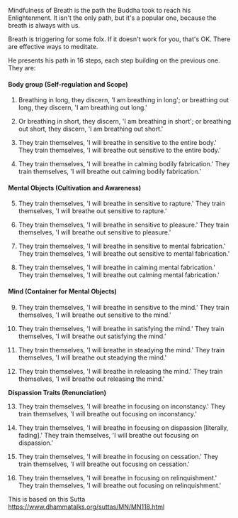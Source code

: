 ﻿Mindfulness of Breath is the path the Buddha took to reach his Enlightenment. It isn't the only path, but it's a popular one, because the breath is always with us. 

Breath is triggering for some folx. If it doesn't work for you, that's OK. There are effective ways to meditate.
  
He presents his path in 16 steps, each step building on the previous one. They are:


#### Body group (Self-regulation and Scope)

1. Breathing in long, they discern, 'I am breathing in long'; or breathing out long, they discern, 'I am breathing out long.'

2. Or breathing in short, they discern, 'I am breathing in short'; or breathing out short, they discern, 'I am breathing out short.'

3. They train themselves, 'I will breathe in sensitive to the entire body.' They train themselves, 'I will breathe out sensitive to the entire body.'

4. They train themselves, 'I will breathe in calming bodily fabrication.' They train themselves, 'I will breathe out calming bodily fabrication.'
  

#### Mental Objects (Cultivation and Awareness)

5. They train themselves, 'I will breathe in sensitive to rapture.' They train themselves, 'I will breathe out sensitive to rapture.'

6. They train themselves, 'I will breathe in sensitive to pleasure.' They train themselves, 'I will breathe out sensitive to pleasure.'

7. They train themselves, 'I will breathe in sensitive to mental fabrication.' They train themselves, 'I will breathe out sensitive to mental fabrication.'

8. They train themselves, 'I will breathe in calming mental fabrication.' They train themselves, 'I will breathe out calming mental fabrication.'  

#### Mind (Container for Mental Objects)

9. They train themselves, 'I will breathe in sensitive to the mind.' They train themselves, 'I will breathe out sensitive to the mind.'

10. They train themselves, 'I will breathe in satisfying the mind.' They train themselves, 'I will breathe out satisfying the mind.'

11. They train themselves, 'I will breathe in steadying the mind.' They train themselves, 'I will breathe out steadying the mind.'

12. They train themselves, 'I will breathe in releasing the mind.' They train themselves, 'I will breathe out releasing the mind.'

**Dispassion Traits (Renunciation)**

13. They train themselves, 'I will breathe in focusing on inconstancy.' They train themselves, 'I will breathe out focusing on inconstancy.'

14. They train themselves, 'I will breathe in focusing on dispassion [literally, fading].' They train themselves, 'I will breathe out focusing on dispassion.'

15. They train themselves, 'I will breathe in focusing on cessation.' They train themselves, 'I will breathe out focusing on cessation.'

16. They train themselves, 'I will breathe in focusing on relinquishment.' They train themselves, 'I will breathe out focusing on relinquishment.'  
  
This is based on this Sutta  
https://www.dhammatalks.org/suttas/MN/MN118.html
